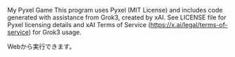 My Pyxel Game
This program uses Pyxel (MIT License) and includes code generated with assistance from Grok3, created by xAI.
See LICENSE file for Pyxel licensing details and xAI Terms of Service (https://x.ai/legal/terms-of-service) for Grok3 usage.

Webから実行できます。
